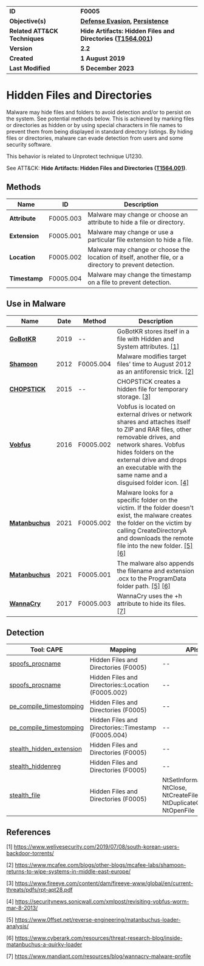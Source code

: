<table>
<tr>
<td><b>ID</b></td>
<td><b>F0005</b></td>
</tr>
<tr>
<td><b>Objective(s)</b></td>
<td><b><a href="../defense-evasion">Defense Evasion</a>, <a href="../persistence">Persistence</a></b></td>
</tr>
<tr>
<td><b>Related ATT&CK Techniques</b></td>
<td><b>Hide Artifacts: Hidden Files and Directories (<a href="https://attack.mitre.org/techniques/T1564/001/">T1564.001</a>)</b></td>
</tr>
<tr>
<td><b>Version</b></td>
<td><b>2.2</b></td>
</tr>
<tr>
<td><b>Created</b></td>
<td><b>1 August 2019</b></td>
</tr>
<tr>
<td><b>Last Modified</b></td>
<td><b>5 December 2023</b></td>
</tr>
</table>


# Hidden Files and Directories

Malware may hide files and folders to avoid detection and/or to persist on the system. See potential methods below. This is achieved by marking files or directories as hidden or by using special characters in file names to prevent them from being displayed in standard directory listings. By hiding files or directories, malware can evade detection from users and some security software.

This behavior is related to Unprotect technique U1230.

See ATT&CK: **Hide Artifacts: Hidden Files and Directories ([T1564.001](https://attack.mitre.org/techniques/T1564/001/))**.

## Methods

|Name|ID|Description|
|---|---|---|
|**Attribute**|F0005.003|Malware may change or choose an attribute to hide a file or directory.|
|**Extension**|F0005.001|Malware may change or use a particular file extension to hide a file.|
|**Location**|F0005.002|Malware may change or choose the location of itself, another file, or a directory to prevent detection.|
|**Timestamp**|F0005.004|Malware may change the timestamp on a file to prevent detection.|

## Use in Malware

|Name|Date|Method|Description|
|---|---|---|---|
|[**GoBotKR**](../xample-malware/gobotkr.md)|2019|--| GoBotKR stores itself in a file with Hidden and System attributes. [[1]](#1)|
|[**Shamoon**](../xample-malware/shamoon.md)|2012|F0005.004|Malware modifies target files' time to August 2012 as an antiforensic trick. [[2]](#2)|
|[**CHOPSTICK**](../xample-malware/chopstick.md)|2015|--|CHOPSTICK creates a hidden file for temporary storage. [[3]](#3)|
|[**Vobfus**](../xample-malware/vobfus.md)|2016|F0005.002|Vobfus is located on external drives or network shares and attaches itself to ZIP and RAR files, other removable drives, and network shares. Vobfus hides folders on the external drive and drops an executable with the same name and a disguised folder icon. [[4]](#4)|
|[**Matanbuchus**](../xample-malware/matanbuchus.md)|2021|F0005.002|Malware looks for a specific folder on the victim. If the folder doesn't exist, the malware creates the folder on the victim by calling CreateDirectoryA and downloads the remote file into the new folder. [[5]](#5) [[6]](#6)|
|[**Matanbuchus**](../xample-malware/matanbuchus.md)|2021|F0005.001|The malware also appends the filename and extension .ocx to the ProgramData folder path. [[5]](#5) [[6]](#6)|
|[**WannaCry**](../xample-malware/wannacry.md)|2017|F0005.003|WannaCry uses the +h attribute to hide its files. [[7]](#7)|

## Detection

|Tool: CAPE|Mapping|APIs|
|---|---|---|
|[spoofs_procname](https://github.com/CAPESandbox/community/tree/master/modules/signatures/spoofs_procname.py)|Hidden Files and Directories (F0005)|--|
|[spoofs_procname](https://github.com/CAPESandbox/community/tree/master/modules/signatures/spoofs_procname.py)|Hidden Files and Directories::Location (F0005.002)|--|
|[pe_compile_timestomping](https://github.com/CAPESandbox/community/tree/master/modules/signatures/pe_compile_timestomping.py)|Hidden Files and Directories (F0005)|--|
|[pe_compile_timestomping](https://github.com/CAPESandbox/community/tree/master/modules/signatures/pe_compile_timestomping.py)|Hidden Files and Directories::Timestamp (F0005.004)|--|
|[stealth_hidden_extension](https://github.com/CAPESandbox/community/tree/master/modules/signatures/stealth_hidden_extension.py)|Hidden Files and Directories (F0005)|--|
|[stealth_hiddenreg](https://github.com/CAPESandbox/community/tree/master/modules/signatures/stealth_hiddenreg.py)|Hidden Files and Directories (F0005)|--|
|[stealth_file](https://github.com/CAPESandbox/community/tree/master/modules/signatures/stealth_file.py)|Hidden Files and Directories (F0005)|NtSetInformationFile, NtClose, NtCreateFile, NtDuplicateObject, NtOpenFile|

## References

<a name="1">[1]</a> https://www.welivesecurity.com/2019/07/08/south-korean-users-backdoor-torrents/

<a name="2">[2]</a> https://www.mcafee.com/blogs/other-blogs/mcafee-labs/shamoon-returns-to-wipe-systems-in-middle-east-europe/

<a name="3">[3]</a> https://www.fireeye.com/content/dam/fireeye-www/global/en/current-threats/pdfs/rpt-apt28.pdf

<a name="4">[4]</a> https://securitynews.sonicwall.com/xmlpost/revisiting-vobfus-worm-mar-8-2013/

<a name="5">[5]</a> https://www.0ffset.net/reverse-engineering/matanbuchus-loader-analysis/

<a name="6">[6]</a> https://www.cyberark.com/resources/threat-research-blog/inside-matanbuchus-a-quirky-loader

<a name="7">[7]</a> https://www.mandiant.com/resources/blog/wannacry-malware-profile